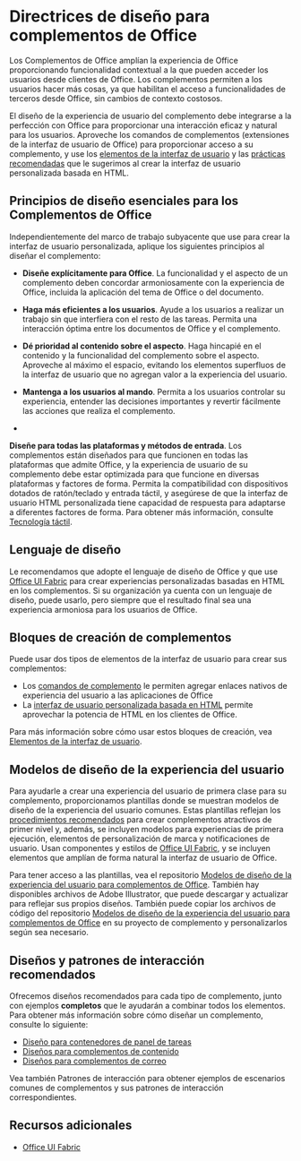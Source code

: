 # Directrices de diseño para complementos de Office

Los Complementos de Office amplían la experiencia de Office proporcionando funcionalidad contextual a la que pueden acceder los usuarios desde clientes de Office. Los complementos permiten a los usuarios hacer más cosas, ya que habilitan el acceso a funcionalidades de terceros desde Office, sin cambios de contexto costosos. 

 El diseño de la experiencia de usuario del complemento debe integrarse a la perfección con Office para proporcionar una interacción eficaz y natural para los usuarios. Aproveche los comandos de complementos (extensiones de la interfaz de usuario de Office) para proporcionar acceso a su complemento, y use los [elementos de la interfaz de usuario](ui-elements/ui-elements.md) y las [prácticas recomendadas](https://dev.office.com/docs/add-ins/overview/add-in-development-best-practices) que le sugerimos al crear la interfaz de usuario personalizada basada en HTML. 
 
 
## Principios de diseño esenciales para los Complementos de Office 
Independientemente del marco de trabajo subyacente que use para crear la interfaz de usuario personalizada, aplique los siguientes principios al diseñar el complemento: 

- **Diseñe explícitamente para Office**. La funcionalidad y el aspecto de un complemento deben concordar armoniosamente con la experiencia de Office, incluida la aplicación del tema de Office o del documento.
 
- **Haga más eficientes a los usuarios**. Ayude a los usuarios a realizar un trabajo sin que interfiera con el resto de las tareas. Permita una interacción óptima entre los documentos de Office y el complemento. 

- **Dé prioridad al contenido sobre el aspecto**. Haga hincapié en el contenido y la funcionalidad del complemento sobre el aspecto. Aproveche al máximo el espacio, evitando los elementos superfluos de la interfaz de usuario que no agregan valor a la experiencia del usuario.  

- **Mantenga a los usuarios al mando**. Permita a los usuarios controlar su experiencia, entender las decisiones importantes y revertir fácilmente las acciones que realiza el complemento. 

- 
  **Diseñe para todas las plataformas y métodos de entrada**. Los complementos están diseñados para que funcionen en todas las plataformas que admite Office, y la experiencia de usuario de su complemento debe estar optimizada para que funcione en diversas plataformas y factores de forma. Permita la compatibilidad con dispositivos dotados de ratón/teclado y entrada táctil, y asegúrese de que la interfaz de usuario HTML personalizada tiene capacidad de respuesta para adaptarse a diferentes factores de forma. Para obtener más información, consulte [Tecnología táctil](https://msdn.microsoft.com/EN-US/library/mt590883.aspx#bk_Touch). 


## Lenguaje de diseño
Le recomendamos que adopte el lenguaje de diseño de Office y que use [Office UI Fabric](https://dev.office.com/fabric) para crear experiencias personalizadas basadas en HTML en los complementos. Si su organización ya cuenta con un lenguaje de diseño, puede usarlo, pero siempre que el resultado final sea una experiencia armoniosa para los usuarios de Office. 


## Bloques de creación de complementos
Puede usar dos tipos de elementos de la interfaz de usuario para crear sus complementos: 

- Los [comandos de complemento](ui-elements/ui-elements.md#add-in-commands) le permiten agregar enlaces nativos de experiencia del usuario a las aplicaciones de Office
- La [interfaz de usuario personalizada basada en HTML](ui-elements/ui-elements.md#custom-html-based-ui) permite aprovechar la potencia de HTML en los clientes de Office. 

Para más información sobre cómo usar estos bloques de creación, vea [Elementos de la interfaz de usuario](ui-elements/ui-elements.md).  

## Modelos de diseño de la experiencia del usuario

Para ayudarle a crear una experiencia del usuario de primera clase para su complemento, proporcionamos plantillas donde se muestran modelos de diseño de la experiencia del usuario comunes. Estas plantillas reflejan los [procedimientos recomendados](https://dev.office.com/docs/add-ins/overview/add-in-development-best-practices) para crear complementos atractivos de primer nivel y, además, se incluyen modelos para experiencias de primera ejecución, elementos de personalización de marca y notificaciones de usuario. Usan componentes y estilos de [Office UI Fabric](https://dev.office.com/fabric), y se incluyen elementos que amplían de forma natural la interfaz de usuario de Office.

Para tener acceso a las plantillas, vea el repositorio [Modelos de diseño de la experiencia del usuario para complementos de Office](https://github.com/OfficeDev/Office-Add-in-UX-Design-Patterns). También hay disponibles archivos de Adobe Illustrator, que puede descargar y actualizar para reflejar sus propios diseños. También puede copiar los archivos de código del repositorio [Modelos de diseño de la experiencia del usuario para complementos de Office](https://github.com/OfficeDev/Office-Add-in-UX-Design-Patterns-Code) en su proyecto de complemento y personalizarlos según sea necesario. 

## Diseños y patrones de interacción recomendados
Ofrecemos diseños recomendados para cada tipo de complemento, junto con ejemplos **completos** que le ayudarán a combinar todos los elementos. Para obtener más información sobre cómo diseñar un complemento, consulte lo siguiente:

- [Diseño para contenedores de panel de tareas](ui-elements/layout-for-task-pane-add-ins.md)
- [Diseños para complementos de contenido](ui-elements/layout-for-content-add-ins.md) 
- [Diseños para complementos de correo](ui-elements/layouts-for-outlook-add-ins.md)

Vea también Patrones de interacción para obtener ejemplos de escenarios comunes de complementos y sus patrones de interacción correspondientes.

## Recursos adicionales

- [Office UI Fabric](https://dev.office.com/fabric) 

